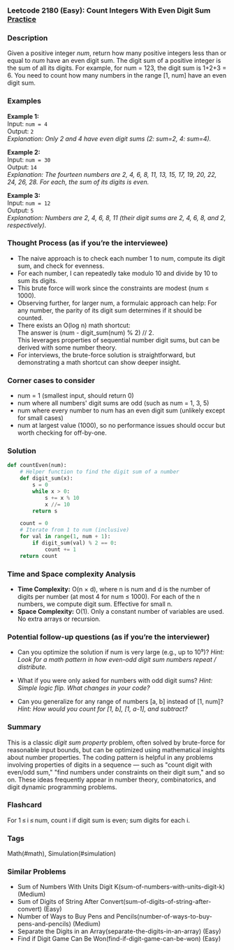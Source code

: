 ### Leetcode 2180 (Easy): Count Integers With Even Digit Sum [Practice](https://leetcode.com/problems/count-integers-with-even-digit-sum)

### Description  
Given a positive integer *num*, return how many positive integers less than or equal to *num* have an even digit sum. The digit sum of a positive integer is the sum of all its digits. For example, for num = 123, the digit sum is 1+2+3 = 6. You need to count how many numbers in the range [1, num] have an even digit sum.

### Examples  

**Example 1:**  
Input: `num = 4`  
Output: `2`  
*Explanation: Only 2 and 4 have even digit sums (2: sum=2, 4: sum=4).*

**Example 2:**  
Input: `num = 30`  
Output: `14`  
*Explanation: The fourteen numbers are 2, 4, 6, 8, 11, 13, 15, 17, 19, 20, 22, 24, 26, 28. For each, the sum of its digits is even.*

**Example 3:**  
Input: `num = 12`  
Output: `5`  
*Explanation: Numbers are 2, 4, 6, 8, 11 (their digit sums are 2, 4, 6, 8, and 2, respectively).*

### Thought Process (as if you’re the interviewee)  
- The naive approach is to check each number 1 to num, compute its digit sum, and check for evenness.
- For each number, I can repeatedly take modulo 10 and divide by 10 to sum its digits.
- This brute force will work since the constraints are modest (num ≤ 1000).
- Observing further, for larger num, a formulaic approach can help: For any number, the parity of its digit sum determines if it should be counted.
- There exists an O(log n) math shortcut:  
  The answer is (num - digit_sum(num) % 2) // 2.  
  This leverages properties of sequential number digit sums, but can be derived with some number theory.
- For interviews, the brute-force solution is straightforward, but demonstrating a math shortcut can show deeper insight.

### Corner cases to consider  
- num = 1 (smallest input, should return 0)
- num where all numbers' digit sums are odd (such as num = 1, 3, 5)
- num where every number to num has an even digit sum (unlikely except for small cases)
- num at largest value (1000), so no performance issues should occur but worth checking for off-by-one.

### Solution

```python
def countEven(num):
    # Helper function to find the digit sum of a number
    def digit_sum(x):
        s = 0
        while x > 0:
            s += x % 10
            x //= 10
        return s

    count = 0
    # Iterate from 1 to num (inclusive)
    for val in range(1, num + 1):
        if digit_sum(val) % 2 == 0:
            count += 1
    return count
```

### Time and Space complexity Analysis  

- **Time Complexity:** O(n × d), where n is num and d is the number of digits per number (at most 4 for num ≤ 1000). For each of the n numbers, we compute digit sum. Effective for small n.
- **Space Complexity:** O(1). Only a constant number of variables are used. No extra arrays or recursion.

### Potential follow-up questions (as if you’re the interviewer)  

- Can you optimize the solution if num is very large (e.g., up to 10⁹)?
  *Hint: Look for a math pattern in how even-odd digit sum numbers repeat / distribute.*

- What if you were only asked for numbers with odd digit sums?
  *Hint: Simple logic flip. What changes in your code?*

- Can you generalize for any range of numbers [a, b] instead of [1, num]?
  *Hint: How would you count for [1, b], [1, a-1], and subtract?*

### Summary
This is a classic *digit sum property* problem, often solved by brute-force for reasonable input bounds, but can be optimized using mathematical insights about number properties. The coding pattern is helpful in any problems involving properties of digits in a sequence — such as "count digit with even/odd sum," "find numbers under constraints on their digit sum," and so on. These ideas frequently appear in number theory, combinatorics, and digit dynamic programming problems.


### Flashcard
For 1 ≤ i ≤ num, count i if digit sum is even; sum digits for each i.

### Tags
Math(#math), Simulation(#simulation)

### Similar Problems
- Sum of Numbers With Units Digit K(sum-of-numbers-with-units-digit-k) (Medium)
- Sum of Digits of String After Convert(sum-of-digits-of-string-after-convert) (Easy)
- Number of Ways to Buy Pens and Pencils(number-of-ways-to-buy-pens-and-pencils) (Medium)
- Separate the Digits in an Array(separate-the-digits-in-an-array) (Easy)
- Find if Digit Game Can Be Won(find-if-digit-game-can-be-won) (Easy)